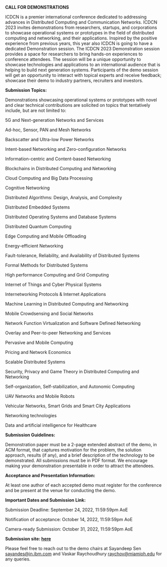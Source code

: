 **CALL FOR DEMONSTRATIONS**

ICDCN is a premier international conference dedicated to addressing advances in Distributed Computing and Communication Networks. ICDCN 2023 invites demonstrations from researchers, startups, and corporations to showcase operational systems or prototypes in the field of distributed computing and networking, and their applications. Inspired by the positive experience from previous years, this year also ICDCN is going to have a dedicated Demonstration session. The ICDCN 2023 Demonstration session provides a space for researchers to bring hands-on experiences to conference attendees. The session will be a unique opportunity to showcase technologies and applications to an international audience that is helping to build next generation systems. Participants of the demo session will get an opportunity to interact with topical experts and receive feedback; showcase their demo to industry partners, recruiters and investors.

**Submission Topics:**

Demonstrations showcasing operational systems or prototypes with novel and clear technical contributions are solicited on topics that tentatively include, but are not limited to:

5G and Next-generation Networks and Services

Ad-hoc, Sensor, PAN and Mesh Networks

Backscatter and Ultra-low Power Networks

Intent-based Networking and Zero-configuration Networks

Information-centric and Content-based Networking

Blockchains in Distributed Computing and Networking

Cloud Computing and Big Data Processing

Cognitive Networking

Distributed Algorithms: Design, Analysis, and Complexity

Distributed Embedded Systems

Distributed Operating Systems and Database Systems

Distributed Quantum Computing

Edge Computing and Mobile Offloading

Energy-efficient Networking

Fault-tolerance, Reliability, and Availability of Distributed Systems

Formal Methods for Distributed Systems

High performance Computing and Grid Computing

Internet of Things and Cyber Physical Systems

Internetworking Protocols & Internet Applications

Machine Learning in Distributed Computing and Networking

Mobile Crowdsensing and Social Networks

Network Function Virtualization and Software Defined Networking

Overlay and Peer-to-peer Networking and Services

Pervasive and Mobile Computing

Pricing and Network Economics

Scalable Distributed Systems

Security, Privacy and Game Theory in Distributed Computing and Networking

Self-organization, Self-stabilization, and Autonomic Computing

UAV Networks and Mobile Robots

Vehicular Networks, Smart Grids and Smart City Applications

Networking technologies

Data and artificial intelligence for Healthcare

**Submission Guidelines:**

Demonstration paper must be a 2-page extended abstract of the demo, in ACM format, that captures motivation for the problem, the solution approach, results (if any), and a brief description of the technology to be demonstrated. All submissions must be in PDF format. We encourage making your demonstration presentable in order to attract the attendees.


**Acceptance and Presentation Information:**

At least one author of each accepted demo must register for the conference and be present at the venue for conducting the demo.




**Important Dates and Submission Link:**

Submission Deadline: September 24, 2022, 11:59:59pm AoE

Notification of acceptance: October 14, 2022, 11:59:59pm AoE

Camera-ready Submission: October 31, 2022, 11:59:59pm AoE 

**Submission site: [here](https://easychair.org/conferences/?conf=icdcn23)**

Please feel free to reach out to the demo chairs at Sayandeep Sen sayandes@in.ibm.com and Vaskar Raychoudhury raychov@miamioh.edu for any queries.
